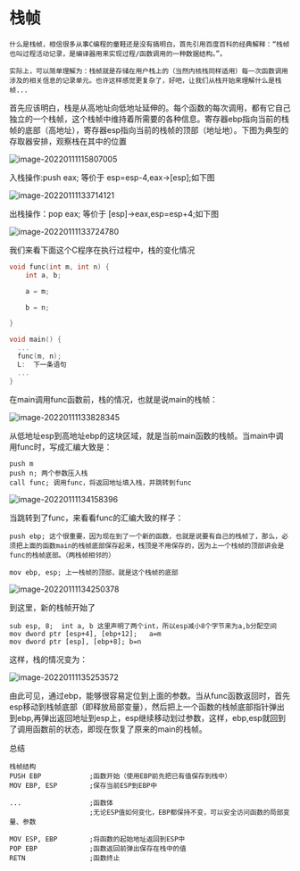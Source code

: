 # 栈帧

    什么是栈帧，相信很多从事C编程的童鞋还是没有搞明白，首先引用百度百科的经典解释：“栈帧也叫过程活动记录，是编译器用来实现过程/函数调用的一种数据结构。”。
    
    实际上，可以简单理解为：栈帧就是存储在用户栈上的（当然内核栈同样适用）每一次函数调用涉及的相关信息的记录单元。也许这样感觉更复杂了，好吧，让我们从栈开始来理解什么是栈帧...
首先应该明白，栈是从高地址向低地址延伸的。每个函数的每次调用，都有它自己独立的一个栈帧，这个栈帧中维持着所需要的各种信息。寄存器ebp指向当前的栈帧的底部（高地址），寄存器esp指向当前的栈帧的顶部（地址地）。下图为典型的存取器安排，观察栈在其中的位置

![image-20220111115807005](https://picture-1258612855.cos.ap-shanghai.myqcloud.com/20220325171101.png)

 

入栈操作:push eax; 等价于 esp=esp-4,eax->[esp];如下图

![image-20220111133714121](https://picture-1258612855.cos.ap-shanghai.myqcloud.com/20220325171105.png)

出栈操作：pop eax; 等价于 [esp]->eax,esp=esp+4;如下图

![image-20220111133724780](https://picture-1258612855.cos.ap-shanghai.myqcloud.com/20220325171107.png)



我们来看下面这个C程序在执行过程中，栈的变化情况

```c
void func(int m, int n) {
    int a, b;

    a = m;

    b = n;

}

void main() {
  ...
  func(m, n);
  L:  下一条语句
  ...
} 
```



 

在main调用func函数前，栈的情况，也就是说main的栈帧：

![image-20220111133828345](https://picture-1258612855.cos.ap-shanghai.myqcloud.com/20220325171111.png)

从低地址esp到高地址ebp的这块区域，就是当前main函数的栈帧。当main中调用func时，写成汇编大致是：

```
push m
push n; 两个参数压入栈
call func; 调用func，将返回地址填入栈，并跳转到func
```

![image-20220111134158396](https://picture-1258612855.cos.ap-shanghai.myqcloud.com/20220325171115.png)





当跳转到了func，来看看func的汇编大致的样子：

```
push ebp; 这个很重要，因为现在到了一个新的函数，也就是说要有自己的栈帧了，那么，必须把上面的函数main的栈帧底部保存起来，栈顶是不用保存的，因为上一个栈帧的顶部讲会是func的栈帧底部。（两栈帧相邻的）

mov ebp, esp; 上一栈帧的顶部，就是这个栈帧的底部
```

![image-20220111134250378](https://picture-1258612855.cos.ap-shanghai.myqcloud.com/20220325171118.png)

到这里，新的栈帧开始了

    sub esp, 8;  int a, b 这里声明了两个int，所以esp减小8个字节来为a,b分配空间
    mov dword ptr [esp+4], [ebp+12];   a=m
    mov dword ptr [esp], [ebp+8]; b=n         

   这样，栈的情况变为：

![image-20220111135253572](https://picture-1258612855.cos.ap-shanghai.myqcloud.com/20220325171123.png)



由此可见，通过ebp，能够很容易定位到上面的参数。当从func函数返回时，首先esp移动到栈帧底部（即释放局部变量），然后把上一个函数的栈帧底部指针弹出到ebp,再弹出返回地址到esp上，esp继续移动划过参数，这样，ebp,esp就回到了调用函数前的状态，即现在恢复了原来的main的栈帧。


总结

```
栈帧结构
PUSH EBP            ;函数开始（使用EBP前先把已有值保存到栈中）
MOV EBP, ESP        ;保存当前ESP到EBP中

...                 ;函数体
                    ;无论ESP值如何变化，EBP都保持不变，可以安全访问函数的局部变量、参数

MOV ESP, EBP        ;将函数的起始地址返回到ESP中
POP EBP             ;函数返回前弹出保存在栈中的值
RETN                ;函数终止
```

